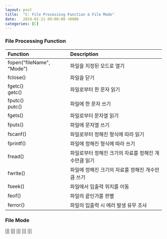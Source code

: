 ```yaml
---
layout: post
title:  "C: File Processing Function & File Mode"
date:   2024-02-21 09:00:00 +0900
categories: [C]
---
```


### File Processing Function   
   
|Function|Description|
|:---|:---|
|fopen("fileName", "Mode")|파일을 지정된 모드로 열기|
|fclose()|파일을 닫기|
|fgetc()<br />getc()|파일로부터 한 문자 읽기|
|fputc()<br />putc()|파일에 한 문자 쓰기|
|fgets()|파일로부터 문자열 읽기|
|fputs()|파일에 문자열 쓰기|
|fscanf()|파일로부터 정해진 형식에 따라 읽기|
|fprintf()|파일에 정해진 형식에 따라 쓰기|
|fread()|파일로부터 정해진 크기의 자료를 정해진 개수만큼 읽기|
|fwrite()|파일에 정해진 크기의 자료를 정해진 개수만큼 쓰기|
|fseek()|파일에서 입출력 위치를 이동|
|feof()|파일의 끝인가를 판별|
|ferror()|파일의 입출력 시 에러 발생 유무 조사|
   
### File Mode   
   
|||
|||
|||
|||
|||
